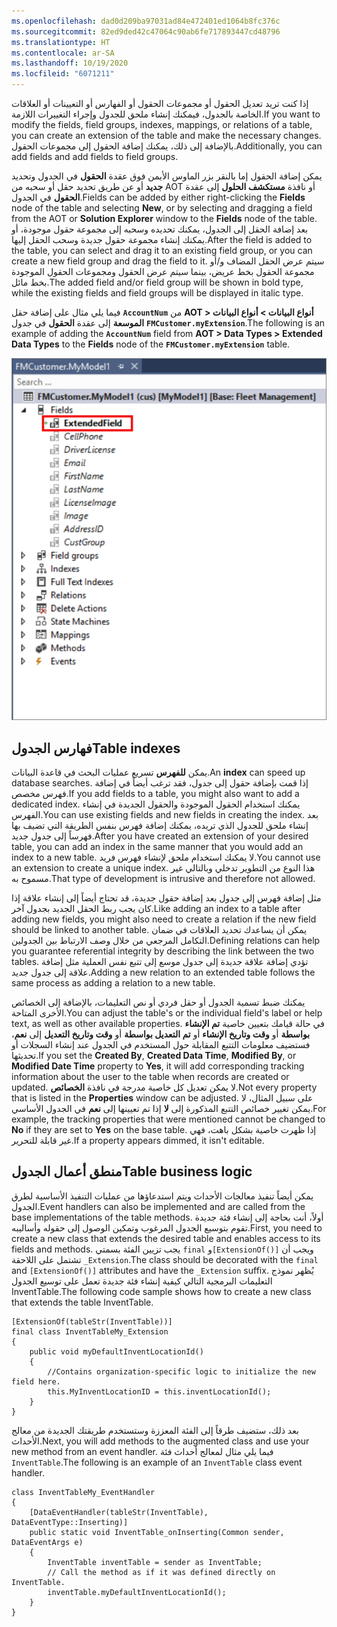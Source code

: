 ```yaml
---
ms.openlocfilehash: dad0d209ba97031ad84e472401ed1064b8fc376c
ms.sourcegitcommit: 82ed9ded42c47064c90ab6fe717893447cd48796
ms.translationtype: HT
ms.contentlocale: ar-SA
ms.lasthandoff: 10/19/2020
ms.locfileid: "6071211"
---
```

<span data-ttu-id="1de6a-101">إذا كنت تريد تعديل الحقول أو مجموعات الحقول أو الفهارس أو التعيينات أو العلاقات الخاصة بالجدول، فيمكنك إنشاء ملحق للجدول وإجراء التغييرات اللازمة.</span><span class="sxs-lookup"><span data-stu-id="1de6a-101">If you want to modify the fields, field groups, indexes, mappings, or relations of a table, you can create an extension of the table and make the necessary changes.</span></span> <span data-ttu-id="1de6a-102">بالإضافة إلى ذلك، يمكنك إضافة الحقول إلى مجموعات الحقول.</span><span class="sxs-lookup"><span data-stu-id="1de6a-102">Additionally, you can add fields and add fields to field groups.</span></span> 

<span data-ttu-id="1de6a-103">يمكن إضافة الحقول إما بالنقر بزر الماوس الأيمن فوق عقدة **الحقول** في الجدول وتحديد **جديد** أو عن طريق تحديد حقل أو سحبه من AOT أو نافذة **مستكشف الحلول** إلى عقدة **الحقول** في الجدول.</span><span class="sxs-lookup"><span data-stu-id="1de6a-103">Fields can be added by either right-clicking the **Fields** node of the table and selecting **New**, or by selecting and dragging a field from the AOT or **Solution Explorer** window to the **Fields** node of the table.</span></span> <span data-ttu-id="1de6a-104">بعد إضافة الحقل إلى الجدول، يمكنك تحديده وسحبه إلى مجموعة حقول موجودة، أو يمكنك إنشاء مجموعة حقول جديدة وسحب الحقل إليها.</span><span class="sxs-lookup"><span data-stu-id="1de6a-104">After the field is added to the table, you can select and drag it to an existing field group, or you can create a new field group and drag the field to it.</span></span> <span data-ttu-id="1de6a-105">سيتم عرض الحقل المضاف و/أو مجموعة الحقول بخط عريض، بينما سيتم عرض الحقول ومجموعات الحقول الموجودة بخط مائل.</span><span class="sxs-lookup"><span data-stu-id="1de6a-105">The added field and/or field group will be shown in bold type, while the existing fields and field groups will be displayed in italic type.</span></span>

<span data-ttu-id="1de6a-106">فيما يلي مثال على إضافة حقل **`AccountNum`** من **AOT > أنواع البيانات > أنواع البيانات الموسعة** إلى عقدة **الحقول** في جدول **`FMCustomer.myExtension`**.</span><span class="sxs-lookup"><span data-stu-id="1de6a-106">The following is an example of adding the **`AccountNum`** field from **AOT > Data Types > Extended Data Types** to the **Fields** node of the **`FMCustomer.myExtension`** table.</span></span>

![هذه لقطة شاشة من Visual Studio تُظهر إضافة حقل AccountNum إلى ملحق جدول FMCustomer.](../media/table-extension.png)

## <a name="table-indexes"></a><span data-ttu-id="1de6a-108">فهارس الجدول</span><span class="sxs-lookup"><span data-stu-id="1de6a-108">Table indexes</span></span>

<span data-ttu-id="1de6a-109">يمكن **للفهرس** تسريع عمليات البحث في قاعدة البيانات.</span><span class="sxs-lookup"><span data-stu-id="1de6a-109">An **index** can speed up database searches.</span></span> <span data-ttu-id="1de6a-110">إذا قمت بإضافة حقول إلى جدول، فقد ترغب أيضاً في إضافة فهرس مخصص.</span><span class="sxs-lookup"><span data-stu-id="1de6a-110">If you add fields to a table, you might also want to add a dedicated index.</span></span> <span data-ttu-id="1de6a-111">يمكنك استخدام الحقول الموجودة والحقول الجديدة في إنشاء الفهرس.</span><span class="sxs-lookup"><span data-stu-id="1de6a-111">You can use existing fields and new fields in creating the index.</span></span> <span data-ttu-id="1de6a-112">بعد إنشاء ملحق للجدول الذي تريده، يمكنك إضافة فهرس بنفس الطريقة التي تضيف بها فهرساً إلى جدول جديد.</span><span class="sxs-lookup"><span data-stu-id="1de6a-112">After you have created an extension of your desired table, you can add an index in the same manner that you would add an index to a new table.</span></span> <span data-ttu-id="1de6a-113">لا يمكنك استخدام ملحق لإنشاء فهرس فريد.</span><span class="sxs-lookup"><span data-stu-id="1de6a-113">You cannot use an extension to create a unique index.</span></span> <span data-ttu-id="1de6a-114">هذا النوع من التطوير تدخلي وبالتالي غير مسموح به.</span><span class="sxs-lookup"><span data-stu-id="1de6a-114">That type of development is intrusive and therefore not allowed.</span></span> 

<span data-ttu-id="1de6a-115">مثل إضافة فهرس إلى جدول بعد إضافة حقول جديدة، قد تحتاج أيضاً إلى إنشاء علاقة إذا كان يجب ربط الحقل الجديد بجدول آخر.</span><span class="sxs-lookup"><span data-stu-id="1de6a-115">Like adding an index to a table after adding new fields, you might also need to create a relation if the new field should be linked to another table.</span></span> <span data-ttu-id="1de6a-116">يمكن أن يساعدك تحديد العلاقات في ضمان التكامل المرجعي من خلال وصف الارتباط بين الجدولين.</span><span class="sxs-lookup"><span data-stu-id="1de6a-116">Defining relations can help you guarantee referential integrity by describing the link between the two tables.</span></span> <span data-ttu-id="1de6a-117">تؤدي إضافة علاقة جديدة إلى جدول موسع إلى تتبع نفس العملية مثل إضافة علاقة إلى جدول جديد.</span><span class="sxs-lookup"><span data-stu-id="1de6a-117">Adding a new relation to an extended table follows the same process as adding a relation to a new table.</span></span>

<span data-ttu-id="1de6a-118">يمكنك ضبط تسمية الجدول أو حقل فردي أو نص التعليمات، بالإضافة إلى الخصائص الأخرى المتاحة.</span><span class="sxs-lookup"><span data-stu-id="1de6a-118">You can adjust the table's or the individual field's label or help text, as well as other available properties.</span></span> <span data-ttu-id="1de6a-119">في حالة قيامك بتعيين خاصية **تم الإنشاء بواسطة** أو **وقت وتاريخ الإنشاء** أو **تم التعديل بواسطة** أو **وقت وتاريخ التعديل** إلى **نعم**، فستضيف معلومات التتبع المقابلة حول المستخدم في الجدول عند إنشاء السجلات أو تحديثها.</span><span class="sxs-lookup"><span data-stu-id="1de6a-119">If you set the **Created By**, **Created Data Time**, **Modified By**, or **Modified Date Time** property to **Yes**, it will add corresponding tracking information about the user to the table when records are created or updated.</span></span> <span data-ttu-id="1de6a-120">لا يمكن تعديل كل خاصية مدرجة في نافذة **الخصائص**.</span><span class="sxs-lookup"><span data-stu-id="1de6a-120">Not every property that is listed in the **Properties** window can be adjusted.</span></span> <span data-ttu-id="1de6a-121">على سبيل المثال، لا يمكن تغيير خصائص التتبع المذكورة إلى **لا** إذا تم تعيينها إلى **نعم** في الجدول الأساسي.</span><span class="sxs-lookup"><span data-stu-id="1de6a-121">For example, the tracking properties that were mentioned cannot be changed to **No** if they are set to **Yes** on the base table.</span></span> <span data-ttu-id="1de6a-122">إذا ظهرت خاصية بشكل باهت، فهي غير قابلة للتحرير.</span><span class="sxs-lookup"><span data-stu-id="1de6a-122">If a property appears dimmed, it isn't editable.</span></span>

## <a name="table-business-logic"></a><span data-ttu-id="1de6a-123">منطق أعمال الجدول</span><span class="sxs-lookup"><span data-stu-id="1de6a-123">Table business logic</span></span>

<span data-ttu-id="1de6a-124">يمكن أيضاً تنفيذ معالجات الأحداث ويتم استدعاؤها من عمليات التنفيذ الأساسية لطرق الجدول.</span><span class="sxs-lookup"><span data-stu-id="1de6a-124">Event handlers can also be implemented and are called from the base implementations of the table methods.</span></span> <span data-ttu-id="1de6a-125">أولاً، أنت بحاجة إلى إنشاء فئة جديدة تقوم بتوسيع الجدول المرغوب وتمكين الوصول إلى حقوله وأساليبه.</span><span class="sxs-lookup"><span data-stu-id="1de6a-125">First, you need to create a new class that extends the desired table and enables access to its fields and methods.</span></span> <span data-ttu-id="1de6a-126">يجب تزيين الفئة بسمتي `final` و`[ExtensionOf()]` ويجب أن تشتمل على اللاحقة `_Extension`.</span><span class="sxs-lookup"><span data-stu-id="1de6a-126">The class should be decorated with the `final` and `[ExtensionOf()]` attributes and have the `_Extension` suffix.</span></span> <span data-ttu-id="1de6a-127">يُظهر نموذج التعليمات البرمجية التالي كيفية إنشاء فئة جديدة تعمل على توسيع الجدول InventTable.</span><span class="sxs-lookup"><span data-stu-id="1de6a-127">The following code sample shows how to create a new class that extends the table InventTable.</span></span>
```xpp
[ExtensionOf(tableStr(InventTable))]
final class InventTableMy_Extension
{
    public void myDefaultInventLocationId()
    {
        //Contains organization-specific logic to initialize the new field here.
        this.MyInventLocationID = this.inventLocationId();
    }
}
```
<span data-ttu-id="1de6a-128">بعد ذلك، ستضيف طرقاً إلى الفئة المعززة وستستخدم طريقتك الجديدة من معالج الأحداث.</span><span class="sxs-lookup"><span data-stu-id="1de6a-128">Next, you will add methods to the augmented class and use your new method from an event handler.</span></span> <span data-ttu-id="1de6a-129">فيما يلي مثال لمعالج أحداث فئة `InventTable`.</span><span class="sxs-lookup"><span data-stu-id="1de6a-129">The following is an example of an `InventTable` class event handler.</span></span>
```xpp
class InventTableMy_EventHandler
{
    [DataEventHandler(tableStr(InventTable), DataEventType::Inserting)]
    public static void InventTable_onInserting(Common sender, DataEventArgs e)
    {
        InventTable inventTable = sender as InventTable;
        // Call the method as if it was defined directly on InventTable.
        inventTable.myDefaultInventLocationId();
    }
}
```
